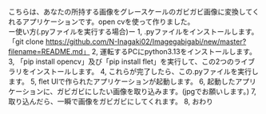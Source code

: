 こちらは、あなたの所持する画像をグレースケールのガビガビ画像に変換してくれるアプリケーションです。open cvを使って作りました。<br>
ー使い方(.pyファイルを実行する場合)ー
1, .pyファイルをインストールします。「git clone https://github.com/N-Inagaki02/Imagegabigabi/new/master?filename=README.md」
2, 運転するPCにpython3.13をインストールします。
3, 「pip install opencv」及び「pip install flet」を実行して、この2つのライブラリをインストールします。
4, これらが完了したら、この.pyファイルを実行します。
5, flet UIで作られたアプリケーションが起動します。
6, 起動したアプリケーションに、ガビガビにしたい画像を取り込みます。(jpgでお願いします。)
7, 取り込んだら、一瞬で画像をガビガビにしてくれます。
8, おわり

